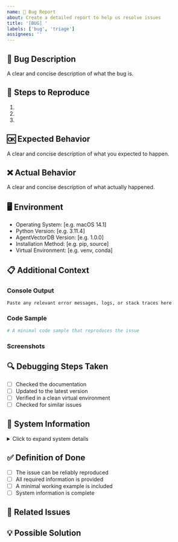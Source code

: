 ```yaml
---
name: 🐛 Bug Report
about: Create a detailed report to help us resolve issues
title: '[BUG] '
labels: ['bug', 'triage']
assignees: ''
---
```


## 🐛 Bug Description
A clear and concise description of what the bug is.

## 📝 Steps to Reproduce
1. 
2. 
3. 

## 🆗 Expected Behavior
A clear and concise description of what you expected to happen.

## ❌ Actual Behavior
A clear and concise description of what actually happened.

## 🖥️ Environment
- Operating System: [e.g. macOS 14.1]
- Python Version: [e.g. 3.11.4]
- AgentVectorDB Version: [e.g. 1.0.0]
- Installation Method: [e.g. pip, source]
- Virtual Environment: [e.g. venv, conda]

## 📋 Additional Context
### Console Output
```
Paste any relevant error messages, logs, or stack traces here
```

### Code Sample
```python
# A minimal code sample that reproduces the issue
```

### Screenshots
<!-- If applicable, add screenshots to help explain your problem -->

## 🔍 Debugging Steps Taken
- [ ] Checked the documentation
- [ ] Updated to the latest version
- [ ] Verified in a clean virtual environment
- [ ] Checked for similar issues

## 📱 System Information
<details>
<summary>Click to expand system details</summary>

```
# Please paste the output of:
python -c "import sys; print(sys.version)"
pip freeze | grep agentvectordb
```
</details>

## ✅ Definition of Done
- [ ] The issue can be reliably reproduced
- [ ] All required information is provided
- [ ] A minimal working example is included
- [ ] System information is complete

## 📌 Related Issues
<!-- Link any related issues here -->

## 💡 Possible Solution
<!-- If you have any ideas on how to solve this issue, please share them here -->
